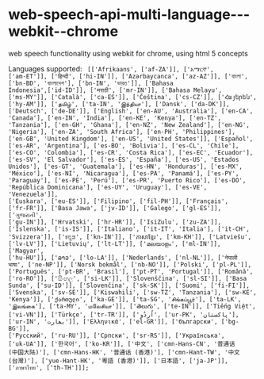 # web-speech-api-multi-language---webkit--chrome
web speech functionality using webkit for chrome, using html 5 concepts

Languages supported:
<code>
[['Afrikaans',       ['af-ZA']],
 ['አማርኛ',           ['am-ET']],
 ['हिन्दी',             ['hi-IN']],
 ['Azərbaycanca',    ['az-AZ']],
 ['বাংলা',            ['bn-BD', 'বাংলাদেশ'],
                     ['bn-IN', 'ভারত']],
 ['Bahasa Indonesia',['id-ID']],
 ['मराठी',             ['mr-IN']],
 ['Bahasa Melayu',   ['ms-MY']],
 ['Català',          ['ca-ES']],
 ['Čeština',         ['cs-CZ']],
 ['Հայերեն',          ['hy-AM']],
 ['தமிழ்',            ['ta-IN', 'இந்தியா'],
 ['Dansk',           ['da-DK']],
 ['Deutsch',         ['de-DE']],
 ['English',         ['en-AU', 'Australia'],
                     ['en-CA', 'Canada'],
                     ['en-IN', 'India'],
                     ['en-KE', 'Kenya'],
                     ['en-TZ', 'Tanzania'],
                     ['en-GH', 'Ghana'],
                     ['en-NZ', 'New Zealand'],
                     ['en-NG', 'Nigeria'],
                     ['en-ZA', 'South Africa'],
                     ['en-PH', 'Philippines'],
                     ['en-GB', 'United Kingdom'],
                     ['en-US', 'United States']],
 ['Español',         ['es-AR', 'Argentina'],
                     ['es-BO', 'Bolivia'],
                     ['es-CL', 'Chile'],
                     ['es-CO', 'Colombia'],
                     ['es-CR', 'Costa Rica'],
                     ['es-EC', 'Ecuador'],
                     ['es-SV', 'El Salvador'],
                     ['es-ES', 'España'],
                     ['es-US', 'Estados Unidos'],
                     ['es-GT', 'Guatemala'],
                     ['es-HN', 'Honduras'],
                     ['es-MX', 'México'],
                     ['es-NI', 'Nicaragua'],
                     ['es-PA', 'Panamá'],
                     ['es-PY', 'Paraguay'],
                     ['es-PE', 'Perú'],
                     ['es-PR', 'Puerto Rico'],
                     ['es-DO', 'República Dominicana'],
                     ['es-UY', 'Uruguay'],
                     ['es-VE', 'Venezuela']],
 ['Euskara',         ['eu-ES']],
 ['Filipino',        ['fil-PH']],
 ['Français',        ['fr-FR']],
 ['Basa Jawa',       ['jv-ID']],
 ['Galego',          ['gl-ES']],
 ['ગુજરાતી',           ['gu-IN']],
 ['Hrvatski',        ['hr-HR']],
 ['IsiZulu',         ['zu-ZA']],
 ['Íslenska',        ['is-IS']],
 ['Italiano',        ['it-IT', 'Italia'],
                     ['it-CH', 'Svizzera']],
 ['ಕನ್ನಡ',             ['kn-IN']],
 ['ភាសាខ្មែរ',          ['km-KH']],
 ['Latviešu',        ['lv-LV']],
 ['Lietuvių',        ['lt-LT']],
 ['മലയാളം',          ['ml-IN']],
 ['Magyar',          ['hu-HU']],
 ['ລາວ',              ['lo-LA']],
 ['Nederlands',      ['nl-NL']],
 ['नेपाली भाषा',        ['ne-NP']],
 ['Norsk bokmål',    ['nb-NO']],
 ['Polski',          ['pl-PL']],
 ['Português',       ['pt-BR', 'Brasil'],
                     ['pt-PT', 'Portugal']],
 ['Română',          ['ro-RO']],
 ['සිංහල',          ['si-LK']],
 ['Slovenščina',     ['sl-SI']],
 ['Basa Sunda',      ['su-ID']],
 ['Slovenčina',      ['sk-SK']],
 ['Suomi',           ['fi-FI']],
 ['Svenska',         ['sv-SE']],
 ['Kiswahili',       ['sw-TZ', 'Tanzania'],
                     ['sw-KE', 'Kenya']],
 ['ქართული',       ['ka-GE']],
                     ['ta-SG', 'சிங்கப்பூர்'],
                     ['ta-LK', 'இலங்கை'],
                     ['ta-MY', 'மலேசியா']],
 ['తెలుగు',           ['te-IN']],
 ['Tiếng Việt',      ['vi-VN']],
 ['Türkçe',          ['tr-TR']],
 ['اُردُو',            ['ur-PK', 'پاکستان'],
                     ['ur-IN', 'بھارت']],
 ['Ελληνικά',         ['el-GR']],
 ['български',         ['bg-BG']],
 ['Pусский',          ['ru-RU']],
 ['Српски',           ['sr-RS']],
 ['Українська',        ['uk-UA']],
 ['한국어',            ['ko-KR']],
 ['中文',             ['cmn-Hans-CN', '普通话 (中国大陆)'],
                     ['cmn-Hans-HK', '普通话 (香港)'],
                     ['cmn-Hant-TW', '中文 (台灣)'],
                     ['yue-Hant-HK', '粵語 (香港)']],
 ['日本語',           ['ja-JP']],
 ['ภาษาไทย',         ['th-TH']]];
</code>

